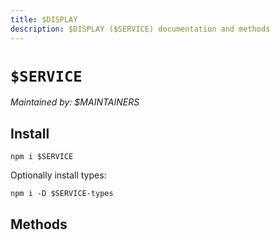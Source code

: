```yaml
---
title: $DISPLAY
description: $DISPLAY ($SERVICE) documentation and methods
---
```


# `$SERVICE`

<address>

Maintained by: $MAINTAINERS

</address>


## Install

```shell
npm i $SERVICE
```

Optionally install types:

```shell
npm i -D $SERVICE-types
```


## Methods

<!-- ! Do not remove METHOD_DOCS_START / METHOD_DOCS_END ! -->
<!-- METHOD_DOCS_START -->
<!-- METHOD_DOCS_END -->
